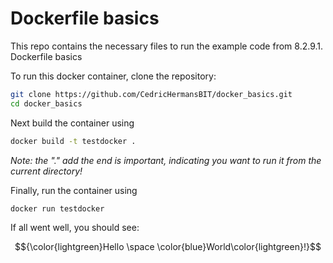 # Dockerfile basics

This repo contains the necessary files to run the example code from 8.2.9.1. Dockerfile basics

To run this docker container, clone the repository:

```bash
git clone https://github.com/CedricHermansBIT/docker_basics.git
cd docker_basics
```

Next build the container using

```bash
docker build -t testdocker .
```
*Note: the "." add the end is important, indicating you want to run it from the current directory!*

Finally, run the container using

```bash
docker run testdocker
```

If all went well, you should see:

$${\color{lightgreen}Hello \space \color{blue}World\color{lightgreen}!}$$
